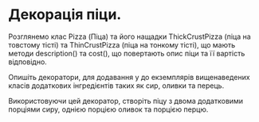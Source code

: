 # Декорація піци.

Розглянемо клас Pizza (Піца) та його нащадки ThickCrustPizza 
(піца на товстому тісті) та ThinCrustPizza (піца на тонкому тісті),
що мають методи description() та cost(), що повертають опис піци
та її вартість відповідно. 

Опишіть декоратори, для додавання у до екземплярів вищенаведених 
класів додаткових інгредієнтів таких як сир, оливки та перець.

Використовуючи цей декоратор, створіть піцу з двома додатковими
порціями сиру, однією порцією оливок та порцією перцю.

